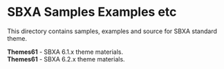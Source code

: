 SBXA Samples Examples etc
=========================

This directory contains samples, examples and source for SBXA standard theme.

**Themes61** - SBXA 6.1.x theme materials.  
**Themes61** - SBXA 6.2.x theme materials.  

